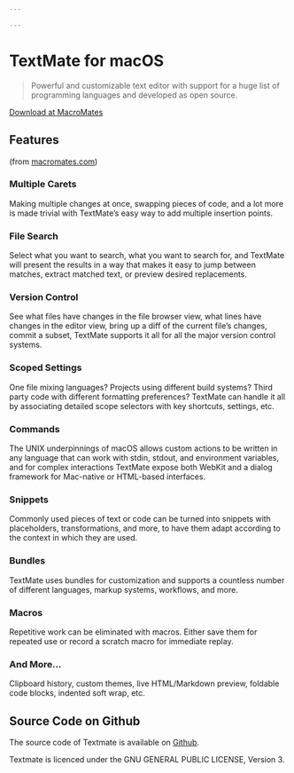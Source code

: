 ```yaml
---

---
```


# TextMate for macOS
> Powerful and customizable text editor with support for a huge list of programming languages and developed as open source.

[Download at MacroMates](https://macromates.com/)

## Features
(from [macromates.com](https://macromates.com/))

### Multiple Carets
Making multiple changes at once, swapping pieces of code, and a lot more is made trivial with TextMate’s easy way to add multiple insertion points.

### File Search
Select what you want to search, what you want to search for, and TextMate will present the results in a way that makes it easy to jump between matches, extract matched text, or preview desired replacements.

### Version Control
See what files have changes in the file browser view, what lines have changes in the editor view, bring up a diff of the current file’s changes, commit a subset, TextMate supports it all for all the major version control systems.

### Scoped Settings
One file mixing languages? Projects using different build systems? Third party code with different formatting preferences? TextMate can handle it all by associating detailed scope selectors with key shortcuts, settings, etc.

### Commands
The UNIX underpinnings of macOS allows custom actions to be written in any language that can work with stdin, stdout, and environment variables, and for complex interactions TextMate expose both WebKit and a dialog framework for Mac-native or HTML-based interfaces.

### Snippets
Commonly used pieces of text or code can be turned into snippets with placeholders, transformations, and more, to have them adapt according to the context in which they are used.

### Bundles
TextMate uses bundles for customization and supports a countless number of different languages, markup systems, workflows, and more.

### Macros
Repetitive work can be eliminated with macros. Either save them for repeated use or record a scratch macro for immediate replay.

### And More…
Clipboard history, custom themes, live HTML/Markdown preview, foldable code blocks, indented soft wrap, etc.

## Source Code on Github
The source code of Textmate is available on [Github](https://github.com/textmate/textmate).

Textmate is licenced under the GNU GENERAL PUBLIC LICENSE, Version 3.